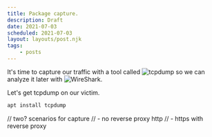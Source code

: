 ```yaml
---
title: Package capture.
description: Draft
date: 2021-07-03
scheduled: 2021-07-03
layout: layouts/post.njk
tags:
    - posts
---
```


It's time to capture our traffic with a tool called ![tcpdump](https://www.tcpdump.org/) so we can analyze it later with ![WireShark](https://www.wireshark.org/).

Let's get tcpdump on our victim.

``` bash
apt install tcpdump
```




// two? scenarios for capture
// - no reverse proxy http
// - https with reverse proxy